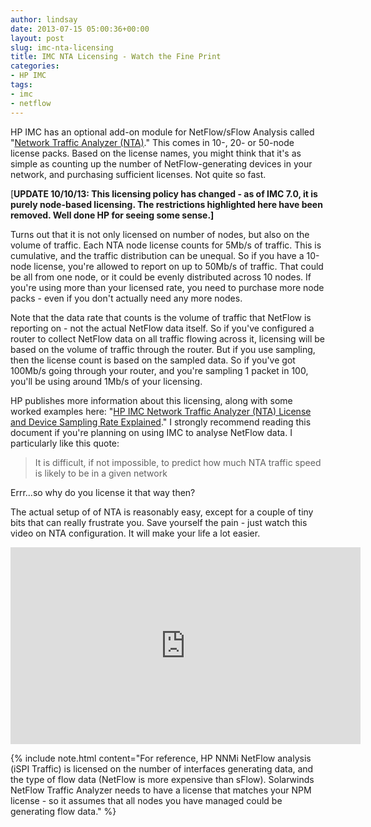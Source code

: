 ```yaml
---
author: lindsay
date: 2013-07-15 05:00:36+00:00
layout: post
slug: imc-nta-licensing
title: IMC NTA Licensing - Watch the Fine Print
categories:
- HP IMC
tags:
- imc
- netflow
---
```


HP IMC has an optional add-on module for NetFlow/sFlow Analysis called "[Network Traffic Analyzer (NTA)](http://h17007.www1.hp.com/us/en/networking/products/network-management/IMC_NTA_Software/index.aspx)." This comes in 10-, 20- or 50-node license packs. Based on the license names, you might think that it's as simple as counting up the number of NetFlow-generating devices in your network, and purchasing sufficient licenses. Not quite so fast.

[**UPDATE 10/10/13: This licensing policy has changed - as of IMC 7.0, it is purely node-based licensing. The restrictions highlighted here have been removed. Well done HP for seeing some sense.]**

Turns out that it is not only licensed on number of nodes, but also on the volume of traffic. Each NTA node license counts for 5Mb/s of traffic. This is cumulative, and the traffic distribution can be unequal. So if you have a 10-node license, you're allowed to report on up to 50Mb/s of traffic. That could be all from one node, or it could be evenly distributed across 10 nodes. If you're using more than your licensed rate, you need to purchase more node packs - even if you don't actually need any more nodes.

Note that the data rate that counts is the volume of traffic that NetFlow is reporting on - not the actual NetFlow data itself. So if you've configured a router to collect NetFlow data on all traffic flowing across it, licensing will be based on the volume of traffic through the router. But if you use sampling, then the license count is based on the sampled data. So if you've got 100Mb/s going through your router, and you're sampling 1 packet in 100, you'll be using around 1Mb/s of your licensing.

HP publishes more information about this licensing, along with some worked examples here: "[HP IMC Network Traffic Analyzer (NTA) License and Device Sampling Rate Explained](http://h20000.www2.hp.com/bizsupport/TechSupport/Document.jsp?lang=en&cc=us&taskId=120&prodSeriesId=4197910&prodTypeId=329290&objectID=c03179342)." I strongly recommend reading this document if you're planning on using IMC to analyse NetFlow data. I particularly like this quote:

> It is difficult, if not impossible, to predict how much NTA traffic speed is likely to be in a given network

Errr...so why do you license it that way then?

The actual setup of of NTA is reasonably easy, except for a couple of tiny bits that can really frustrate you. Save yourself the pain - just watch this video on NTA configuration. It will make your life a lot easier.

<iframe width="560" height="315" src="https://www.youtube.com/embed/-TG8fpbxRv8?ecver=1" frameborder="0" allowfullscreen></iframe>

{% include note.html content="For reference, HP NNMi NetFlow analysis (iSPI Traffic) is licensed on the number of interfaces generating data, and the type of flow data (NetFlow is more expensive than sFlow). Solarwinds NetFlow Traffic Analyzer needs to have a license that matches your NPM license - so it assumes that all nodes you have managed could be generating flow data." %}
